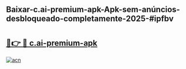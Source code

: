 ## Baixar-c.ai-premium-apk-Apk-sem-anúncios-desbloqueado-completamente-2025-#ipfbv

# <h2><a href="https://ainizakaria.my?title=c.ai-premium-apk&ref=20M">🔗👉 🔴 c.ai-premium-apk</a></h2>

[![acn](https://github.com/user-attachments/assets/0f9c940e-d8b0-45ae-aac7-cd30a18b3e1c)](https://ainizakaria.my?title=c.ai-premium-apk&ref=20M)

